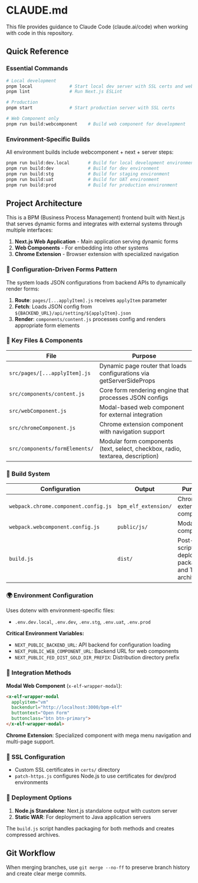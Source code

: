 # CLAUDE.md

This file provides guidance to Claude Code (claude.ai/code) when working with code in this repository.

## Quick Reference

### Essential Commands
```bash
# Local development
pnpm local              # Start local dev server with SSL certs and web component build
pnpm lint               # Run Next.js ESLint

# Production
pnpm start              # Start production server with SSL certs

# Web Component only
pnpm run build:webcomponent    # Build web component for development
```

### Environment-Specific Builds
All environment builds include webcomponent + next + server steps:
```bash
pnpm run build:dev.local       # Build for local development environment
pnpm run build:dev             # Build for dev environment  
pnpm run build:stg             # Build for staging environment
pnpm run build:uat             # Build for UAT environment
pnpm run build:prod            # Build for production environment
```

## Project Architecture

This is a BPM (Business Process Management) frontend built with Next.js that serves dynamic forms and integrates with external systems through multiple interfaces:

1. **Next.js Web Application** - Main application serving dynamic forms
2. **Web Components** - For embedding into other systems  
3. **Chrome Extension** - Browser extension with specialized navigation

### 🔄 Configuration-Driven Forms Pattern

The system loads JSON configurations from backend APIs to dynamically render forms:

1. **Route**: `pages/[...applyItem].js` receives `applyItem` parameter
2. **Fetch**: Loads JSON config from `${BACKEND_URL}/api/setting/${applyItem}.json`
3. **Render**: `components/content.js` processes config and renders appropriate form elements

### 📁 Key Files & Components

| File | Purpose |
|------|---------|
| `src/pages/[...applyItem].js` | Dynamic page router that loads configurations via getServerSideProps |
| `src/components/content.js` | Core form rendering engine that processes JSON configs |
| `src/webComponent.js` | Modal-based web component for external integration |
| `src/chromeComponent.js` | Chrome extension component with navigation support |
| `src/components/formElements/` | Modular form components (text, select, checkbox, radio, textarea, description) |

### 🔧 Build System

| Configuration | Output | Purpose |
|---------------|--------|---------|
| `webpack.chrome.component.config.js` | `bpm_elf_extension/` | Chrome extension component |
| `webpack.webcomponent.config.js` | `public/js/` | Modal web component |
| `build.js` | `dist/` | Post-build script for deployment packages and TAR archives |

### 🌍 Environment Configuration

Uses dotenv with environment-specific files:
- `.env.dev.local`, `.env.dev`, `.env.stg`, `.env.uat`, `.env.prod`

**Critical Environment Variables:**
- `NEXT_PUBLIC_BACKEND_URL`: API backend for configuration loading
- `NEXT_PUBLIC_WEB_COMPONENT_URL`: Backend URL for web components
- `NEXT_PUBLIC_FED_DIST_GOLD_DIR_PREFIX`: Distribution directory prefix

### 🔗 Integration Methods

**Modal Web Component** (`x-elf-wrapper-modal`):
```html
<x-elf-wrapper-modal 
  applyitem="vm" 
  backendurl="http://localhost:3000/bpm-elf"
  buttontext="Open Form"
  buttonclass="btn btn-primary">
</x-elf-wrapper-modal>
```

**Chrome Extension**: Specialized component with mega menu navigation and multi-page support.

### 🔐 SSL Configuration

- Custom SSL certificates in `certs/` directory
- `patch-https.js` configures Node.js to use certificates for dev/prod environments

### 🚀 Deployment Options

1. **Node.js Standalone**: Next.js standalone output with custom server
2. **Static WAR**: For deployment to Java application servers

The `build.js` script handles packaging for both methods and creates compressed archives.

## Git Workflow
When merging branches, use `git merge --no-ff` to preserve branch history and create clear merge commits.